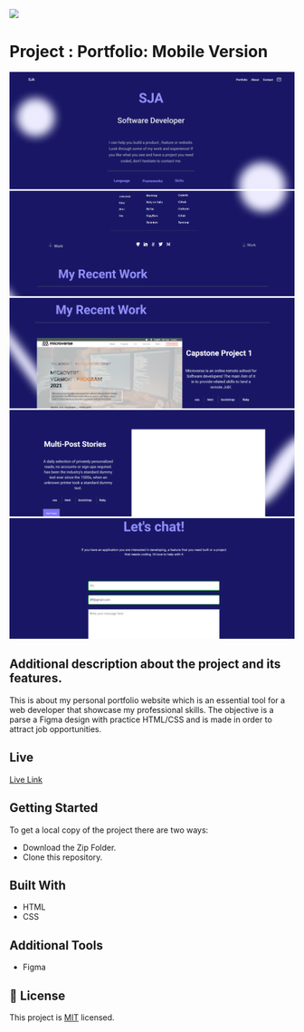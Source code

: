 ![](https://img.shields.io/badge/Microverse-blueviolet)

# Project : Portfolio: Mobile Version

![screenshot](./app_screenshot1.png)
![screenshot](./app_screenshot2.png)
![screenshot](./app_screenshot3.png)
![screenshot](./app_screenshot4.png)
![screenshot](./app_screenshot5.png)

## Additional description about the project and its features.

This is about my personal portfolio website which is an essential tool for a web developer that showcase my professional skills. The objective is a parse a Figma design with practice HTML/CSS and is made in order to attract job opportunities.

## Live

[Live Link](https://sja-thedude.github.io/SJA-Portfolio/)

## Getting Started

To get a local copy of the project there are two ways:

- Download the Zip Folder.
- Clone this repository.

## Built With

- HTML
- CSS

## Additional Tools

- Figma


## 📝 License

This project is [MIT](./MIT.md) licensed.
